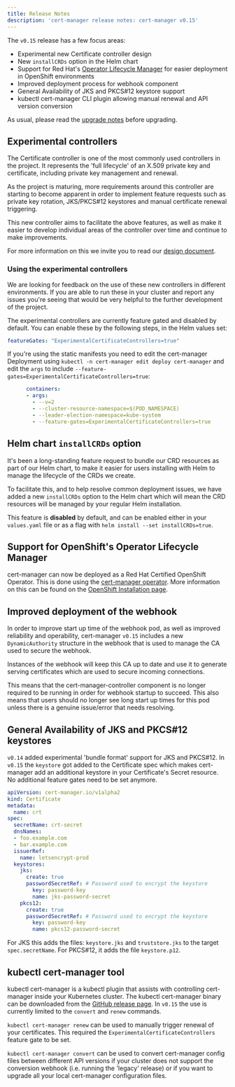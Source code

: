 ```yaml
---
title: Release Notes
description: 'cert-manager release notes: cert-manager v0.15'
---
```


The `v0.15` release has a few focus areas:

* Experimental new Certificate controller design
* New `installCRDs` option in the Helm chart
* Support for Red Hat's [Operator Lifecycle Manager](https://github.com/operator-framework/operator-lifecycle-manager) for easier deployment in OpenShift environments
* Improved deployment process for webhook component
* General Availability of JKS and PKCS#12 keystore support
* kubectl cert-manager CLI plugin allowing manual renewal and API version conversion

As usual, please read the [upgrade notes](../installation/upgrading/upgrading-0.14-0.15.md) before upgrading.

## Experimental controllers

The Certificate controller is one of the most commonly used controllers in the project.
It represents the 'full lifecycle' of an X.509 private key and certificate, including
private key management and renewal.

As the project is maturing, more requirements around this controller are starting to become
apparent in order to implement feature requests such as private key rotation, JKS/PKCS#12
keystores and manual certificate renewal triggering.

This new controller aims to facilitate the above features, as well as make it easier to develop
individual areas of the controller over time and continue to make improvements.

For more information on this we invite you to read our [design document](https://github.com/cert-manager/cert-manager/pull/2753).

### Using the experimental controllers

We are looking for feedback on the use of these new controllers in different environments. 
If you are able to run these in your cluster and report any issues you're seeing that would
be very helpful to the further development of the project.

The experimental controllers are currently feature gated and disabled by default.
You can enable these by the following steps, in the Helm values set:

```yaml
featureGates: "ExperimentalCertificateControllers=true"
```

If you're using the static manifests you need to edit the cert-manager Deployment using `kubectl -n cert-manager edit deploy cert-manager`
and edit the `args` to include `--feature-gates=ExperimentalCertificateControllers=true`:

```yaml
      containers:
      - args:
        - --v=2
        - --cluster-resource-namespace=$(POD_NAMESPACE)
        - --leader-election-namespace=kube-system
        - --feature-gates=ExperimentalCertificateControllers=true
```

## Helm chart `installCRDs` option

It's been a long-standing feature request to bundle our CRD resources as part
of our Helm chart, to make it easier for users installing with Helm to manage
the lifecycle of the CRDs we create.

To facilitate this, and to help resolve common deployment issues, we have added
a new `installCRDs` option to the Helm chart which will mean the CRD resources
will be managed by your regular Helm installation.

This feature is **disabled** by default, and can be enabled either in your
`values.yaml` file or as a flag with `helm install --set installCRDs=true`.

## Support for OpenShift's Operator Lifecycle Manager

cert-manager can now be deployed as a Red Hat Certified OpenShift Operator.
This is done using the [cert-manager operator](https://github.com/cert-manager/cert-manager-olm).
More information on this can be found on the [OpenShift Installation page](https://cert-manager.io/docs/installation/openshift/).

## Improved deployment of the webhook

In order to improve start up time of the webhook pod, as well as improved reliability and operability,
cert-manager `v0.15` includes a new `DynamicAuthority` structure in the webhook that is used to manage the
CA used to secure the webhook.

Instances of the webhook will keep this CA up to date and use it to generate serving certificates which
are used to secure incoming connections.

This means that the cert-manager-controller component is no longer required to be running in order for webhook startup to succeed.
This also means that users should no longer see long start up times for this pod unless there is a genuine issue/error that needs resolving.

## General Availability of JKS and PKCS#12 keystores

`v0.14` added experimental 'bundle format' support for JKS and PKCS#12.
In `v0.15` the `keystore` got added to the Certificate spec which makes cert-manager
add an additional keystore in your Certificate's Secret resource.
No additional feature gates need to be set anymore.

```yaml
apiVersion: cert-manager.io/v1alpha2
kind: Certificate
metadata:
  name: crt
spec:
  secretName: crt-secret
  dnsNames:
  - foo.example.com
  - bar.example.com
  issuerRef:
    name: letsencrypt-prod
  keystores:
    jks:
      create: true
      passwordSecretRef: # Password used to encrypt the keystore
        key: password-key
        name: jks-password-secret
    pkcs12:
      create: true
      passwordSecretRef: # Password used to encrypt the keystore
        key: password-key
        name: pkcs12-password-secret
```

For JKS this adds the files: `keystore.jks` and `truststore.jks` to the target `spec.secretName`.
For PKCS#12, it adds the file `keystore.p12`.

## kubectl cert-manager tool

kubectl cert-manager is a kubectl plugin that assists with controlling cert-manager inside your
Kubernetes cluster. The kubectl cert-manager binary can be downloaded from the [GitHub release page](https://github.com/cert-manager/cert-manager/releases/tag/v0.15.0).
In `v0.15` the use is currently limited to the `convert` and `renew` commands.

`kubectl cert-manager renew` can be used to manually trigger renewal of your certificates. This required the `ExperimentalCertificateControllers` feature gate to be set.

`kubectl cert-manager convert` can be used to convert cert-manager config files between different API versions
if your cluster does not support the conversion webhook (i.e. running the 'legacy' release)
or if you want to upgrade all your local cert-manager configuration files.